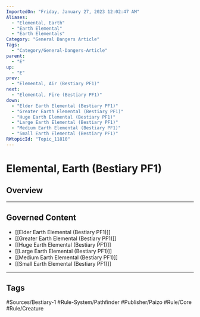 ```yaml
---
ImportedOn: "Friday, January 27, 2023 12:02:47 AM"
Aliases:
  - "Elemental, Earth"
  - "Earth Elemental"
  - "Earth Elementals"
Category: "General Dangers Article"
Tags:
  - "Category/General-Dangers-Article"
parent:
  - "E"
up:
  - "E"
prev:
  - "Elemental, Air (Bestiary PF1)"
next:
  - "Elemental, Fire (Bestiary PF1)"
down:
  - "Elder Earth Elemental (Bestiary PF1)"
  - "Greater Earth Elemental (Bestiary PF1)"
  - "Huge Earth Elemental (Bestiary PF1)"
  - "Large Earth Elemental (Bestiary PF1)"
  - "Medium Earth Elemental (Bestiary PF1)"
  - "Small Earth Elemental (Bestiary PF1)"
RWtopicId: "Topic_11810"
---
```

# Elemental, Earth (Bestiary PF1)
## Overview
---
## Governed Content
- [[Elder Earth Elemental (Bestiary PF1)]]
- [[Greater Earth Elemental (Bestiary PF1)]]
- [[Huge Earth Elemental (Bestiary PF1)]]
- [[Large Earth Elemental (Bestiary PF1)]]
- [[Medium Earth Elemental (Bestiary PF1)]]
- [[Small Earth Elemental (Bestiary PF1)]]


---
## Tags
#Sources/Bestiary-1 #Rule-System/Pathfinder #Publisher/Paizo #Rule/Core #Rule/Creature

